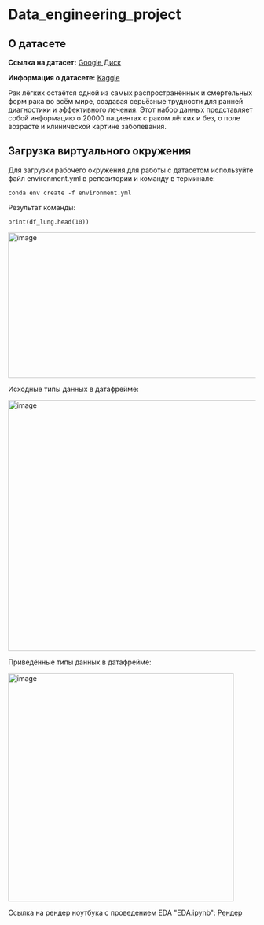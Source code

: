# Data_engineering_project
## О датасете
**Ссылка на датасет:** [Google Диск](https://drive.google.com/file/d/1zmNAMYzerjdrCZs51MmoWiHfvog-xdi3/view?usp=sharing)

**Информация о датасете:** [Kaggle](https://www.kaggle.com/datasets/akashnath29/lung-cancer-dataset/data)

Рак лёгких остаётся одной из самых распространённых и смертельных форм рака во всём мире, создавая серьёзные трудности для ранней диагностики и эффективного лечения. Этот набор данных представляет собой информацию о 20000 пациентах с раком лёгких и без, о поле возрасте и клинической картине заболевания.



## Загрузка виртуального окружения

Для загрузки рабочего окружения для работы с датасетом используйте файл environment.yml в репозитории и команду в терминале: 

```
conda env create -f environment.yml
```

Результат команды: 

```
print(df_lung.head(10))
```

<img width="1218" height="296" alt="image" src="https://github.com/user-attachments/assets/c47e4ff4-85cf-4264-9dd8-10d4b07ea481" />

Исходные типы данных в датафрейме:



<img width="520" height="510" alt="image" src="https://github.com/user-attachments/assets/b3ace559-f1f3-43d4-b592-72746b3c38ab" />

Приведённые типы данных в датафрейме:


<img width="459" height="464" alt="image" src="https://github.com/user-attachments/assets/e5f03e63-8c72-4395-9714-8b96ec5c0004" />



Ссылка на рендер ноутбука с проведением EDA "EDA.ipynb": 
[Рендер](https://nbviewer.org/github/Therainbowmushroom/Data_engineering_project/blob/main/notebooks/EDA.ipynb)




